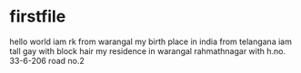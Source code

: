 # firstfile
hello world
iam rk
from warangal
my birth place in india
from telangana
iam tall gay
with block hair
my residence in warangal rahmathnagar
with h.no. 33-6-206
road no.2
